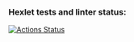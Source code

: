 ### Hexlet tests and linter status:
[![Actions Status](https://github.com/UshatskyiR/java-project-lvl1/workflows/hexlet-check/badge.svg)](https://github.com/UshatskyiR/java-project-lvl1/actions)